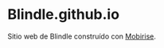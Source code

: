 # Blindle.github.io
Sitio web de Blindle construído con [Mobirise](https://github.com/Mobirise/Mobirise).
